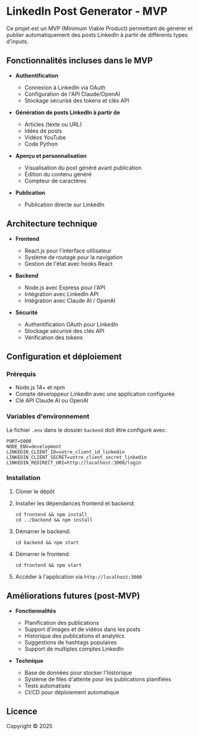 # LinkedIn Post Generator - MVP

Ce projet est un MVP (Minimum Viable Product) permettant de générer et publier automatiquement des posts LinkedIn à partir de différents types d'inputs.

## Fonctionnalités incluses dans le MVP

- **Authentification**
  - Connexion à LinkedIn via OAuth
  - Configuration de l'API Claude/OpenAI
  - Stockage sécurisé des tokens et clés API

- **Génération de posts LinkedIn à partir de**
  - Articles (texte ou URL)
  - Idées de posts
  - Vidéos YouTube
  - Code Python

- **Aperçu et personnalisation**
  - Visualisation du post généré avant publication
  - Édition du contenu généré
  - Compteur de caractères

- **Publication**
  - Publication directe sur LinkedIn

## Architecture technique

- **Frontend**
  - React.js pour l'interface utilisateur
  - Système de routage pour la navigation
  - Gestion de l'état avec hooks React

- **Backend**
  - Node.js avec Express pour l'API
  - Intégration avec LinkedIn API
  - Intégration avec Claude AI / OpenAI

- **Sécurité**
  - Authentification OAuth pour LinkedIn
  - Stockage sécurisé des clés API
  - Vérification des tokens

## Configuration et déploiement

### Prérequis

- Node.js 14+ et npm
- Compte développeur LinkedIn avec une application configurée
- Clé API Claude AI ou OpenAI

### Variables d'environnement

Le fichier `.env` dans le dossier `backend` doit être configuré avec:

```
PORT=5000
NODE_ENV=development
LINKEDIN_CLIENT_ID=votre_client_id_linkedin
LINKEDIN_CLIENT_SECRET=votre_client_secret_linkedin
LINKEDIN_REDIRECT_URI=http://localhost:3000/login
```

### Installation

1. Cloner le dépôt
2. Installer les dépendances frontend et backend:
   ```
   cd frontend && npm install
   cd ../backend && npm install
   ```

3. Démarrer le backend:
   ```
   cd backend && npm start
   ```

4. Démarrer le frontend:
   ```
   cd frontend && npm start
   ```

5. Accéder à l'application via `http://localhost:3000`

## Améliorations futures (post-MVP)

- **Fonctionnalités**
  - Planification des publications
  - Support d'images et de vidéos dans les posts
  - Historique des publications et analytics
  - Suggestions de hashtags populaires
  - Support de multiples comptes LinkedIn

- **Technique**
  - Base de données pour stocker l'historique
  - Système de files d'attente pour les publications planifiées
  - Tests automatisés
  - CI/CD pour déploiement automatique

## Licence

Copyright © 2025
